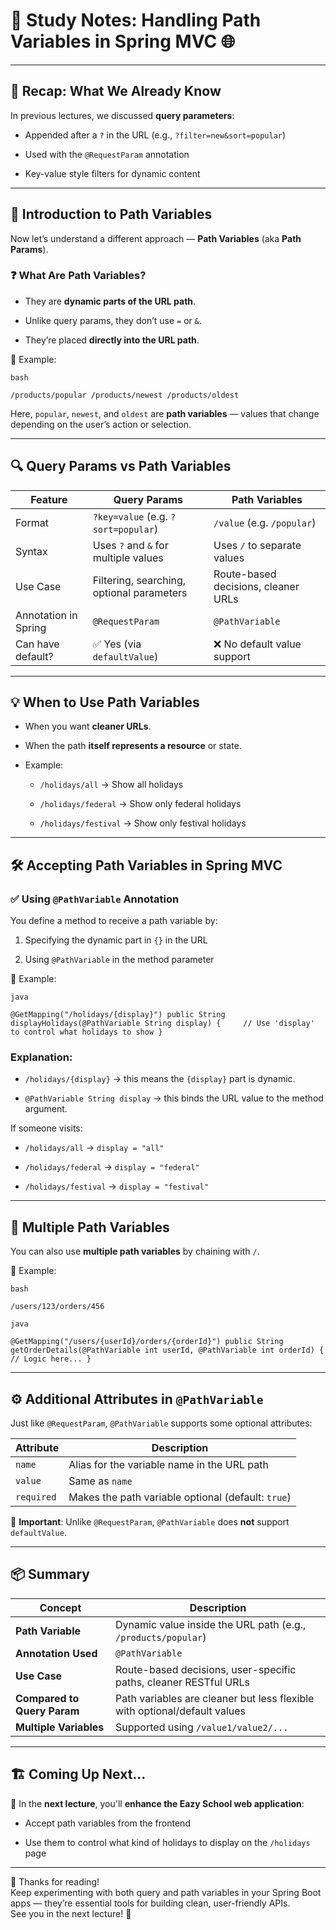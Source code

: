 # 📘 Study Notes: Handling Path Variables in Spring MVC 🌐

---

## 🔁 Recap: What We Already Know

In previous lectures, we discussed **query parameters**:

- Appended after a `?` in the URL (e.g., `?filter=new&sort=popular`)
    
- Used with the `@RequestParam` annotation
    
- Key-value style filters for dynamic content
    

---

## 🚪 Introduction to Path Variables

Now let’s understand a different approach — **Path Variables** (aka **Path Params**).

### ❓ What Are Path Variables?

- They are **dynamic parts of the URL path**.
    
- Unlike query params, they don’t use `=` or `&`.
    
- They’re placed **directly into the URL path**.
    

📌 Example:

	bash

	/products/popular /products/newest /products/oldest

Here, `popular`, `newest`, and `oldest` are **path variables** — values that change depending on the user’s action or selection.

---

## 🔍 Query Params vs Path Variables

|Feature|Query Params|Path Variables|
|---|---|---|
|Format|`?key=value` (e.g. `?sort=popular`)|`/value` (e.g. `/popular`)|
|Syntax|Uses `?` and `&` for multiple values|Uses `/` to separate values|
|Use Case|Filtering, searching, optional parameters|Route-based decisions, cleaner URLs|
|Annotation in Spring|`@RequestParam`|`@PathVariable`|
|Can have default?|✅ Yes (via `defaultValue`)|❌ No default value support|

---

## 💡 When to Use Path Variables

- When you want **cleaner URLs**.
    
- When the path **itself represents a resource** or state.
    
- Example:
    
    - `/holidays/all` → Show all holidays
        
    - `/holidays/federal` → Show only federal holidays
        
    - `/holidays/festival` → Show only festival holidays
        

---

## 🛠 Accepting Path Variables in Spring MVC

### ✅ Using `@PathVariable` Annotation

You define a method to receive a path variable by:

1. Specifying the dynamic part in `{}` in the URL
    
2. Using `@PathVariable` in the method parameter
    

📌 Example:
	
	java
	
	@GetMapping("/holidays/{display}") public String displayHolidays(@PathVariable String display) {     // Use 'display' to control what holidays to show }

### Explanation:

- `/holidays/{display}` → this means the `{display}` part is dynamic.
    
- `@PathVariable String display` → this binds the URL value to the method argument.
    

If someone visits:

- `/holidays/all` → `display = "all"`
    
- `/holidays/federal` → `display = "federal"`
    
- `/holidays/festival` → `display = "festival"`
    

---

## 🧩 Multiple Path Variables

You can also use **multiple path variables** by chaining with `/`.

📌 Example:

	bash

	/users/123/orders/456

	java

	@GetMapping("/users/{userId}/orders/{orderId}") public String getOrderDetails(@PathVariable int userId, @PathVariable int orderId) {     // Logic here... }

---

## ⚙️ Additional Attributes in `@PathVariable`

Just like `@RequestParam`, `@PathVariable` supports some optional attributes:

|Attribute|Description|
|---|---|
|`name`|Alias for the variable name in the URL path|
|`value`|Same as `name`|
|`required`|Makes the path variable optional (default: `true`)|

🛑 **Important**: Unlike `@RequestParam`, `@PathVariable` does **not** support `defaultValue`.

---

## 📦 Summary

|Concept|Description|
|---|---|
|**Path Variable**|Dynamic value inside the URL path (e.g., `/products/popular`)|
|**Annotation Used**|`@PathVariable`|
|**Use Case**|Route-based decisions, user-specific paths, cleaner RESTful URLs|
|**Compared to Query Param**|Path variables are cleaner but less flexible with optional/default values|
|**Multiple Variables**|Supported using `/value1/value2/...`|

---

## 🏗 Coming Up Next...

🎯 In the **next lecture**, you'll **enhance the Eazy School web application**:

- Accept path variables from the frontend
    
- Use them to control what kind of holidays to display on the `/holidays` page
    

---

👋 Thanks for reading!  
Keep experimenting with both query and path variables in your Spring Boot apps — they’re essential tools for building clean, user-friendly APIs.  
See you in the next lecture! 🚀